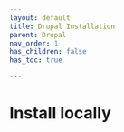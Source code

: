 ```yaml
---
layout: default
title: Drupal Installation
parent: Drupal
nav_order: 1
has_children: false
has_toc: true

---
```

# Install locally
